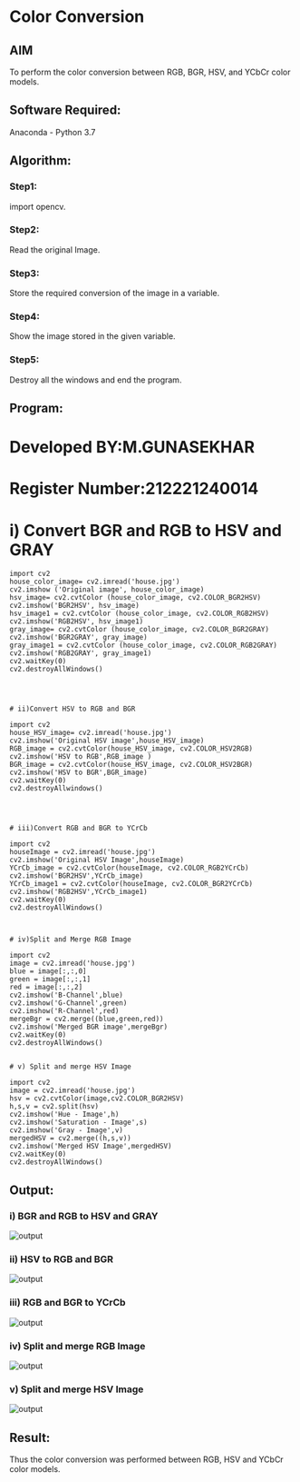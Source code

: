 # Color Conversion
## AIM
To perform the color conversion between RGB, BGR, HSV, and YCbCr color models.

## Software Required:
Anaconda - Python 3.7
## Algorithm:
### Step1:
import opencv.

### Step2:
Read the original Image.

### Step3:
Store the required conversion of the image in a variable.

### Step4:
Show the image stored in the given variable.

### Step5:
Destroy all the windows and end the program.

## Program:
# Developed BY:M.GUNASEKHAR
# Register Number:212221240014
# i) Convert BGR and RGB to HSV and GRAY
```
import cv2
house_color_image= cv2.imread('house.jpg')
cv2.imshow ('Original image', house_color_image)
hsv_image= cv2.cvtColor (house_color_image, cv2.COLOR_BGR2HSV)
cv2.imshow('BGR2HSV', hsv_image)
hsv_image1 = cv2.cvtColor (house_color_image, cv2.COLOR_RGB2HSV)
cv2.imshow('RGB2HSV', hsv_image1)
gray_image= cv2.cvtColor (house_color_image, cv2.COLOR_BGR2GRAY)
cv2.imshow('BGR2GRAY', gray_image)
gray_image1 = cv2.cvtColor (house_color_image, cv2.COLOR_RGB2GRAY)
cv2.imshow('RGB2GRAY', gray_image1)
cv2.waitKey(0)
cv2.destroyAllWindows()




# ii)Convert HSV to RGB and BGR

import cv2
house_HSV_image= cv2.imread('house.jpg')
cv2.imshow('Original HSV image',house_HSV_image)
RGB_image = cv2.cvtColor(house_HSV_image, cv2.COLOR_HSV2RGB)
cv2.imshow('HSV to RGB',RGB_image )
BGR_image = cv2.cvtColor(house_HSV_image, cv2.COLOR_HSV2BGR)
cv2.imshow('HSV to BGR',BGR_image)
cv2.waitKey(0)
cv2.destroyAllwindows()




# iii)Convert RGB and BGR to YCrCb

import cv2
houseImage = cv2.imread('house.jpg')
cv2.imshow('Original HSV Image',houseImage)
YCrCb_image = cv2.cvtColor(houseImage, cv2.COLOR_RGB2YCrCb)
cv2.imshow('BGR2HSV',YCrCb_image)
YCrCb_image1 = cv2.cvtColor(houseImage, cv2.COLOR_BGR2YCrCb)
cv2.imshow('RGB2HSV',YCrCb_image1)
cv2.waitKey(0)
cv2.destroyAllWindows()



# iv)Split and Merge RGB Image

import cv2
image = cv2.imread('house.jpg')
blue = image[:,:,0]
green = image[:,:,1]
red = image[:,:,2]
cv2.imshow('B-Channel',blue)
cv2.imshow('G-Channel',green)
cv2.imshow('R-Channel',red)
mergeBgr = cv2.merge((blue,green,red))
cv2.imshow('Merged BGR image',mergeBgr)
cv2.waitKey(0)
cv2.destroyAllWindows()


# v) Split and merge HSV Image

import cv2
image = cv2.imread('house.jpg')
hsv = cv2.cvtColor(image,cv2.COLOR_BGR2HSV)
h,s,v = cv2.split(hsv)
cv2.imshow('Hue - Image',h)
cv2.imshow('Saturation - Image',s)
cv2.imshow('Gray - Image',v)
mergedHSV = cv2.merge((h,s,v))
cv2.imshow('Merged HSV Image',mergedHSV)
cv2.waitKey(0)
cv2.destroyAllWindows()
```


## Output:
### i) BGR and RGB to HSV and GRAY
![output](https://github.com/gunasekhar159/Color-Conversion/blob/main/ex3.jpg?raw=true)

### ii) HSV to RGB and BGR
![output](https://github.com/gunasekhar159/Color-Conversion/blob/main/!2.jpg?raw=true)

### iii) RGB and BGR to YCrCb
![output](https://github.com/gunasekhar159/Color-Conversion/blob/main/!3.jpg?raw=true)
### iv) Split and merge RGB Image
![output](https://github.com/gunasekhar159/Color-Conversion/blob/main/!4.jpg?raw=true)

### v) Split and merge HSV Image
![output](https://github.com/gunasekhar159/Color-Conversion/blob/main/!5.jpg?raw=true)


## Result:
Thus the color conversion was performed between RGB, HSV and YCbCr color models.

